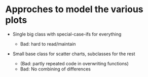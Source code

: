# Approches to model the various plots

* Single big class with special-case-ifs for everything
    * Bad: hard to read/maintain

* Small base class for scatter charts, subclasses for the rest<br/>
    * (Bad: partly repeated code in overwriting functions)
    * Bad: No combining of differences

